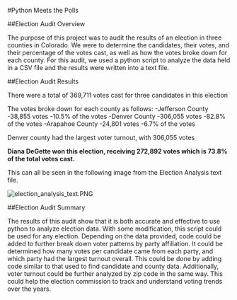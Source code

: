 #Python Meets the Polls

##Election Audit Overview

The purpose of this project was to audit the results of an election in three counties in Colorado.  We were to determine the candidates, their votes, and their percentage of the votes cast, as well as how the votes broke down for each county. For this audit, we used a python script to analyze the data held in a CSV file and the results were written into a text file.

##Election Audit Results

There were a total of 369,711 votes cast for three candidates in this election

The votes broke down for each county as follows:
-Jefferson County
-38,855 votes
-10.5% of the votes
-Denver County
-306,055 votes
-82.8% of the votes
-Arapahoe County
-24,801 votes
-6.7% of the votes

Denver county had the largest voter turnout, with 306,055 votes

**Diana DeGette won this election, receiving 272,892 votes which is 73.8% of the total votes cast.**

This can all be seen in the following image from the Election Analysis text file.

![election_analysis_text.PNG]( PNG)

##Election Audit Summary

The results of this audit show that it is both accurate and effective to use python to analyze election data.  With some modification, this script could be used for any election. Depending on the data provided, code could be added to further break down voter patterns by party affiliation.  It could be determined how many votes per candidate came from each party, and which party had the largest turnout overall.  This could be done by adding code similar to that used to find candidate and county data.  Additionally, voter turnout could be further analyzed by zip code in the same way.  This could help the election commission to track and understand voting trends over the years.

